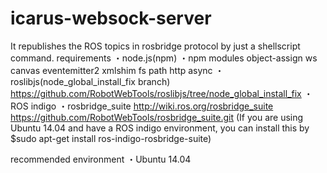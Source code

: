 # icarus-websock-server
It republishes the ROS topics in rosbridge protocol by just a shellscript command.
requirements
・node.js(npm)
・npm modules 
object-assign
ws
canvas
eventemitter2
xmlshim
fs
path
http
async
・roslibjs(node_global_install_fix branch)
https://github.com/RobotWebTools/roslibjs/tree/node_global_install_fix
・ROS indigo
・rosbridge_suite
http://wiki.ros.org/rosbridge_suite
https://github.com/RobotWebTools/rosbridge_suite.git
(If you are using Ubuntu 14.04 and have a ROS indigo environment, you can install this by $sudo apt-get install ros-indigo-rosbridge-suite)

recommended environment
・Ubuntu 14.04